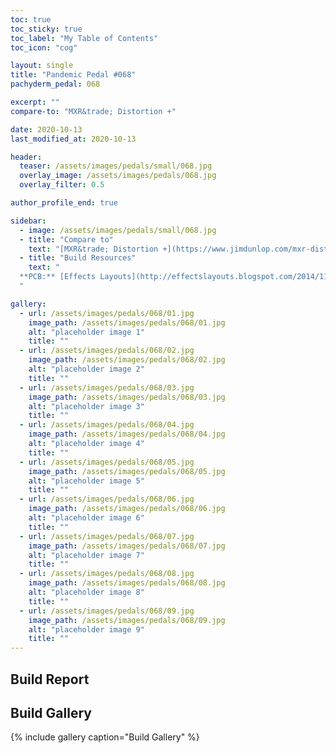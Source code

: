 ```yaml
---
toc: true
toc_sticky: true
toc_label: "My Table of Contents"
toc_icon: "cog"

layout: single
title: "Pandemic Pedal #068"
pachyderm_pedal: 068

excerpt: ""
compare-to: "MXR&trade; Distortion +"

date: 2020-10-13
last_modified_at: 2020-10-13

header:
  teaser: /assets/images/pedals/small/068.jpg
  overlay_image: /assets/images/pedals/068.jpg
  overlay_filter: 0.5

author_profile_end: true

sidebar:
  - image: /assets/images/pedals/small/068.jpg
  - title: "Compare to"
    text: "[MXR&trade; Distortion +](https://www.jimdunlop.com/mxr-distortion/)"
  - title: "Build Resources"
    text: "
  **PCB:** [Effects Layouts](http://effectslayouts.blogspot.com/2014/11/mxr-distortion.html)
  "

gallery:
  - url: /assets/images/pedals/068/01.jpg
    image_path: /assets/images/pedals/068/01.jpg
    alt: "placeholder image 1"
    title: ""
  - url: /assets/images/pedals/068/02.jpg
    image_path: /assets/images/pedals/068/02.jpg
    alt: "placeholder image 2"
    title: ""
  - url: /assets/images/pedals/068/03.jpg
    image_path: /assets/images/pedals/068/03.jpg
    alt: "placeholder image 3"
    title: ""
  - url: /assets/images/pedals/068/04.jpg
    image_path: /assets/images/pedals/068/04.jpg
    alt: "placeholder image 4"
    title: ""
  - url: /assets/images/pedals/068/05.jpg
    image_path: /assets/images/pedals/068/05.jpg
    alt: "placeholder image 5"
    title: ""
  - url: /assets/images/pedals/068/06.jpg
    image_path: /assets/images/pedals/068/06.jpg
    alt: "placeholder image 6"
    title: ""
  - url: /assets/images/pedals/068/07.jpg
    image_path: /assets/images/pedals/068/07.jpg
    alt: "placeholder image 7"
    title: ""
  - url: /assets/images/pedals/068/08.jpg
    image_path: /assets/images/pedals/068/08.jpg
    alt: "placeholder image 8"
    title: ""
  - url: /assets/images/pedals/068/09.jpg
    image_path: /assets/images/pedals/068/09.jpg
    alt: "placeholder image 9"
    title: ""
---
```


## Build Report ##

## Build Gallery ##

{% include gallery caption="Build Gallery" %}